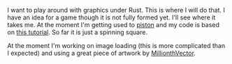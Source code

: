 I want to play around with graphics under Rust. This is where I will do that. I
have an idea for a game though it is not fully formed yet. I'll see where it
takes me. At the moment I'm getting used to [piston][0] and my code is based on
[this tutorial][1]. So far it is just a spinning square.

At the moment I'm working on image loading (this is more complicated than I
expected) and using a great piece of artwork by [MillionthVector][2].

[0]: http://www.piston.rs/
[1]: http://piston-tutorial.logdown.com/posts/306677-part-1-hello-piston
[2]: (http://millionthvector.blogspot.de)
